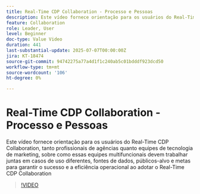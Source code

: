 ```yaml
---
title: Real-Time CDP Collaboration - Processo e Pessoas
description: Este vídeo fornece orientação para os usuários do Real-Time CDP Collaboration, tanto profissionais de agências quanto equipes de tecnologia de marketing, sobre como essas equipes multifuncionais devem trabalhar juntas em casos de uso diferentes, fontes de dados, públicos-alvo e metas para garantir o sucesso e a eficiência operacional ao adotar o Real-Time CDP Collaboration
feature: Collaboration
role: Leader, User
level: Beginner
doc-type: Value Video
duration: 441
last-substantial-update: 2025-07-07T00:00:00Z
jira: KT-18474
source-git-commit: 94742275a77a4d1f1c240ab5c01bdddf923dcd50
workflow-type: tm+mt
source-wordcount: '106'
ht-degree: 0%

---
```



# Real-Time CDP Collaboration - Processo e Pessoas

Este vídeo fornece orientação para os usuários do Real-Time CDP Collaboration, tanto profissionais de agências quanto equipes de tecnologia de marketing, sobre como essas equipes multifuncionais devem trabalhar juntas em casos de uso diferentes, fontes de dados, públicos-alvo e metas para garantir o sucesso e a eficiência operacional ao adotar o Real-Time CDP Collaboration

>[!VIDEO](https://video.tv.adobe.com/v/3464658/?learn=on&enablevpops)
